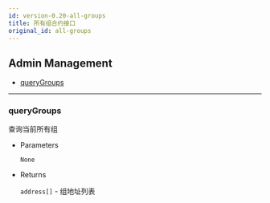 ```yaml
---
id: version-0.20-all-groups
title: 所有组合约接口
original_id: all-groups
---
```


<h2 class="hover-list">Admin Management</h2>

- [queryGroups](#queryGroups)

---

### queryGroups

查询当前所有组

- Parameters

  `None`

- Returns

  `address[]` - 组地址列表
